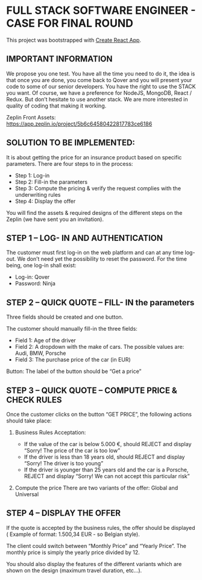 # FULL STACK SOFTWARE ENGINEER - CASE FOR FINAL ROUND

This project was bootstrapped with [Create React App](https://github.com/facebook/create-react-app).

## IMPORTANT INFORMATION

We propose you one test. You have all the time you need to do it, the idea is that once you are done, you come back to Qover and you will present your code to some of our senior developers.
You have the right to use the STACK you want. Of course, we have a preference for NodeJS, MongoDB, React
/ Redux. But don’t hesitate to use another stack.
We are more interested in quality of coding that making it working.

Zeplin Front Assets: https://app.zeplin.io/project/5b6c64580422817783ce6186

## SOLUTION TO BE IMPLEMENTED:

It is about getting the price for an insurance product based on specific parameters. There are four steps to in the process:
* Step 1: Log-in
* Step 2: Fill-in the parameters
* Step 3: Compute the pricing & verify the request complies with the underwriting rules
* Step 4: Display the offer

You will find the assets & required designs of the different steps on the Zeplin (we have sent you an invitation).

## STEP 1 – LOG- IN AND AUTHENTICATION

The customer must first log-in on the web platform and can at any time log-out. We don’t need yet the possibility to reset the password. For the time being, one log-in shall exist:
* Log-in: Qover 
* Password: Ninja

## STEP 2 – QUICK QUOTE – FILL- IN the parameters

Three fields should be created and one button.

The customer should manually fill-in the three fields:
* Field 1: Age of the driver
* Field 2: A dropdown with the make of cars. The possible values are: Audi, BMW, Porsche
* Field 3: The purchase price of the car (in EUR)

Button: The label of the button should be “Get a price”

## STEP 3 – QUICK QUOTE – COMPUTE PRICE & CHECK RULES

Once the customer clicks on the button “GET PRICE”, the following actions should take place:

1. Business Rules Acceptation:
    * If the value of the car is below 5.000 €, should REJECT and display “Sorry! The price of the car is too low”
    * If the driver is less than 18 years old, should REJECT and display “Sorry! The driver is too young”
    * If the driver is younger than 25 years old and the car is a Porsche, REJECT and display “Sorry! We can not accept this particular risk”

2. Compute the price
There are two variants of the offer: Global and Universal

## STEP 4 – DISPLAY THE OFFER

If the quote is accepted by the business rules, the offer should be displayed ( Example of format: 1.500,34 EUR - so Belgian style).

The client could switch between “Monthly Price” and “Yearly Price”. The monthly price is simply the yearly price divided by 12.

You should also display the features of the different variants which are shown on the design (maximum travel duration, etc…).